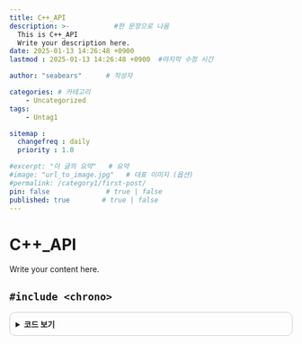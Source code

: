 ```yaml
---
title: C++_API
description: >-           #한 문장으로 나옴
  This is C++_API
  Write your description here.
date: 2025-01-13 14:26:48 +0900
lastmod : 2025-01-13 14:26:48 +0900  #마지막 수정 시간

author: "seabears"      # 작성자

categories: # 카테고리
    - Uncategorized  
tags: 
    - Untag1

sitemap :
  changefreq : daily
  priority : 1.0

#excerpt: "이 글의 요약"   # 요약
#image: "url_to_image.jpg"   # 대표 이미지 (옵션)
#permalink: /category1/first-post/
pin: false              # true | false
published: true        # true | false
---
```



# C++_API
Write your content here.

## `#include <chrono>`


<details style="border: 1px solid #ccc; border-radius: 10px; padding: 10px;">
    <summary style="font-weight: bold; cursor: pointer;">코드 보기</summary>
    <div markdown="1" style="margin-top: 10px;">

```cpp
#include <iostream>
#include <thread>
#include <chrono>

using namespace std;

int main() {
	std::chrono::hours			h(12);	// 4byte
	std::chrono::minutes		m(34);	// 4byte
	std::chrono::seconds		s1(56);	// 8byte
	std::chrono::milliseconds	s2(11);	// 8byte
	std::chrono::nanoseconds	s3(22);	// 8byte

	std::cout << h.count() << " h" << std::endl;
	std::cout << m.count() << " m" << std::endl;
	std::cout << s1.count() << " sec" << std::endl;
	std::cout << s2.count() << " ms" << std::endl;
	std::cout << s3.count() << " ns" << std::endl;

	cout << sizeof(h) << endl;
	cout << sizeof(m) << endl;
	cout << sizeof(s1) << endl;
	cout << sizeof(s2) << endl;
	cout << sizeof(s3) << endl;

	return 0;
}
```
</div>
</details>



<br>

